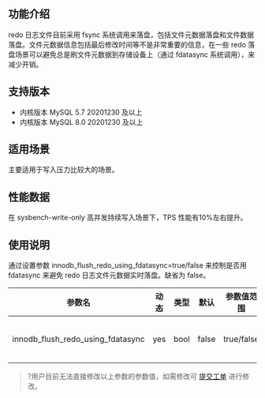 ## 功能介绍
redo 日志文件目前采用 fsync 系统调用来落盘，包括文件元数据落盘和文件数据落盘。文件元数据信息包括最后修改时间等不是非常重要的信息，在一些 redo 落盘场景可以避免总是刷文件元数据到存储设备上（通过 fdatasync 系统调用），来减少开销。

## 支持版本
- 内核版本 MySQL 5.7 20201230 及以上
- 内核版本 MySQL 8.0 20201230 及以上

## 适用场景
主要适用于写入压力比较大的场景。

## 性能数据
在 sysbench-write-only 高并发持续写入场景下，TPS 性能有10%左右提升。

## 使用说明
通过设置参数 innodb_flush_redo_using_fdatasync=true/false 来控制是否用 fdatasync 来避免 redo 日志文件元数据实时落盘。缺省为 false。

| 参数名                            | 动态 | 类型 | 默认  | 参数值范围 | 说明                        |
| --------------------------------- | ---- | ---- | ----- | ---------- | --------------------------- |
| innodb_flush_redo_using_fdatasync | yes  | bool | false | true/false | 是否使用 fdatasync 方式刷 redo |

>?用户目前无法直接修改以上参数的参数值，如需修改可 [提交工单](https://console.cloud.tencent.com/workorder/category) 进行修改。
